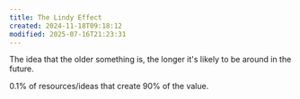 ```yaml
---
title: The Lindy Effect
created: 2024-11-18T09:18:12
modified: 2025-07-16T21:23:31
---
```


The idea that the older something is, the longer it's likely to be around in the future.

0.1% of resources/ideas that create 90% of the value.

